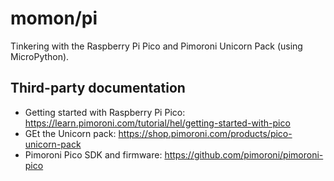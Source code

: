 # momon/pi
Tinkering with the Raspberry Pi Pico and Pimoroni Unicorn Pack (using MicroPython).

## Third-party documentation
- Getting started with Raspberry Pi Pico: https://learn.pimoroni.com/tutorial/hel/getting-started-with-pico
- GEt the Unicorn pack: https://shop.pimoroni.com/products/pico-unicorn-pack
- Pimoroni Pico SDK and firmware: https://github.com/pimoroni/pimoroni-pico
